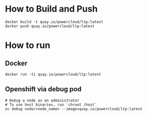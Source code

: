 # How to Build and Push

```
docker build -t quay.io/powercloud/ltp:latest
docker push quay.io/powercloud/ltp:latest
```

# How to run

## Docker
```
docker run -ti quay.io/powercloud/ltp:latest
```

## Openshift via debug pod

```
# Debug a node as an administrator
# To use host binaries, run `chroot /host`
oc debug node/<node_name> --image=quay.io/powercloud/ltp:latest
```
